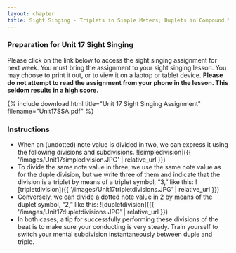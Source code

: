 ```yaml
---
layout: chapter
title: Sight Singing - Triplets in Simple Meters; Duplets in Compound Meters
---
```


### Preparation for Unit 17 Sight Singing

Please click on the link below to access the sight singing assignment for next week. You must bring the assignment to your sight singing lesson. You may choose to print it out, or to view it on a laptop or tablet device. **Please do not attempt to read the assignment from your phone in the lesson. This seldom results in a high score.**

{% include download.html title="Unit 17 Sight Singing Assignment" filename="Unit17SSA.pdf" %}

### Instructions

- When an (undotted) note value is divided in two, we can express it using the following divisions and subdivisions.
![simpledivision]({{ '/images/Unit17simpledivision.JPG' | relative_url }})
- To divide the same note value in three, we use the same note value as for the duple division, but we write three of them and indicate that the division is a triplet by means of a triplet symbol, “3,” like this:
![tripletdivision]({{ '/images/Unit17tripletdivisions.JPG' | relative_url }})
- Conversely, we can divide a dotted note value in 2 by means of the duplet symbol, “2,” like this:
![dupletdivision]({{ '/images/Unit17dupletdivisions.JPG' | relative_url }})
- In both cases, a tip for successfully performing these divisions of the beat is to make sure your conducting is very steady. Train yourself to switch your mental subdivision instantaneously between duple and triple.